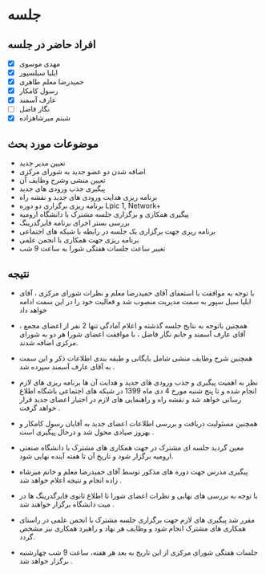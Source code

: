 # جلسه

## افراد حاضر در جلسه

- [x] مهدی موسوی
- [x] ایلیا سیلسپور
- [x] حمیدرضا معلم طاهری
- [x] رسول کامکار
- [x] عارف آسمند
- [ ] نگار فاضل
- [x] شبنم میرشاهزاده

## موضوعات مورد بحث

* تعیین مدیر جدید
* اضافه شدن دو عضو جدید به شورای مرکزی
* تعیین منشی وشرح وظایف آن
* پیگیری جذب ورودی های جدید
* برنامه ریزی هدایت ورودی های جدید و نقشه راه
* برنامه ریزی برگزاری دو دوره Lpic 1, Network+
* پیگیری همکاری و برگزاری جلسه مشترک با دانشگاه ارومیه
* بررسی بستر اجرای برنامه فایرگدرینگ
* برنامه ریزی جهت برگزاری یک جلسه در رابطه با شبکه های اجتماعی
* برنامه ریزی جهت همکاری با انجمن علمی 
* تغییر ساعت جلسات هفتگی شورا به ساعت 9 شب

## نتیجه

* با توجه به موافقت با استعفای آقای حمیدرضا معلم و نظرات شورای مرکزی ، آقای ایلیا سیل سپور به سمت مدیریت منصوب شد و فعالیت خود را در این سمت ادامه خواهد داد 
  
* همچنین باتوجه به نتایج جلسه گذشته و اعلام آمادگی تنها 2 نفر از اعضای مجمع ، آقای عارف آسمند و خانم نگار فاضل ، با موافقت اعضای شورا هر دو به شورای مرکزی اضافه  شدند.
 
* همچنین شرح وظایف منشی شامل بایگانی و طبقه بندی اطلاعات ذکر و این سمت به آقای عارف آسمند سپرده شد .
  
* نظر به اهمیت پیگیری و جذب ورودی های جدید و هدایت آن ها برنامه ریزی های لازم انجام شده و تا پنج شنبه مورخ 4 دی ماه 1399 در شبکه های اجتماعی باشگاه اطلاع رسانی خواهد شد و نقشه راه و راهنمایی های لازم در اختیار اعضای جدید قرار خواهد گرفت .
 
* همچنین مسئولیت دریافت و بررسی اطلاعات اعضای جدید به آقایان رسول کامکار و بهروز صیادی  محول شد و درحال پیگیری است .
  
* معین گردید جلسه ای مشترک در جهت همکاری های مشترک با دانشگاه صنعتی ارومیه برگزار شود و تاریخ آن تا هفته آینده نهایی شود.

* پیگیری مدرس جهت دوره های مذکور توسط آقای حمیدرضا معلم و خانم میرشاه زاده انجام و نتیجه اعلام خواهد شد .

* با توجه به بررسی های نهایی و نظرات اعضای شورا تا اطلاع ثانوی فایرگدرینگ ها در میت دانشگاه برگزار خواهند شد .

* مقرر شد پیگیری های لازم جهت برگزاری جلسه مشترک با انجمن علمی در راستای همکاری های مشترک انجام شود و وظایف هر نهاد و راهبرد همکاری نیز مشخص گردد.

*  جلسات هفتگی شورای مرکزی از این تاریخ به بعد هر هفته، ساعت 9 شب چهارشنبه برگزار خواهد شد .